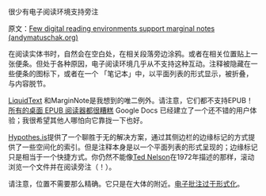 很少有电子阅读环境支持旁注

原文：[Few digital reading environments support marginal notes (andymatuschak.org)](https://notes.andymatuschak.org/z4Hk27FK5Q9QiwKZGktJ7uMjkYj7SMs8RJGVR)

在阅读实体书时，自然会在空白处，在相关段落旁边涂鸦。或者在相关位置贴上一张便条。但处于各种原因，电子阅读环境几乎从不支持这种互动。注释被隐藏在一些便条的图标下，或者在一个 「笔记本」中，以平面列表的形式显示，被折叠，与内容脱节。

[LiquidText](https://notes.andymatuschak.org/z2fGXCnKwFV1jDmKsp15wkbV5WHSnLpy52Mq) 和MarginNote是我想到的唯二例外。请注意，它们都不支持EPUB！[所有的桌面 EPUB 阅读器都很糟糕](https://notes.andymatuschak.org/z5EgfjG9cqZKWW16JQD7Pd51bXZVeNpiFaYJS) Google Docs 已经建立了一个还不错的用户体验；我很希望其他人哪怕向它靠拢一下也好。

[Hypothes.is](https://notes.andymatuschak.org/z24wddcuZTB2YvHTA4LkZ759DhydyufhrzCh)提供了一个聊胜于无的解决方案，通过其侧边栏的边缘标记的方式提供了一些空间化的索引。但是注释本身是以一个平面列表的形式呈现的；边缘标记只是相当于一个快捷方式。你仍然不能像[Ted Nelson](https://notes.andymatuschak.org/z5WTkCrHDYrEQbqE6wa2zwv2tABXZt6gfNm7E)在1972年描述的那样，滚动浏览一个文件并在阅读旁注（！）。

请注意，位置不需要那么精确。它只是在大体的附近。[电子批注过于形式化](https://notes.andymatuschak.org/z6eF7M2XP2YqefAFS4rTXKqSLZCGXkj9NBWe7)。